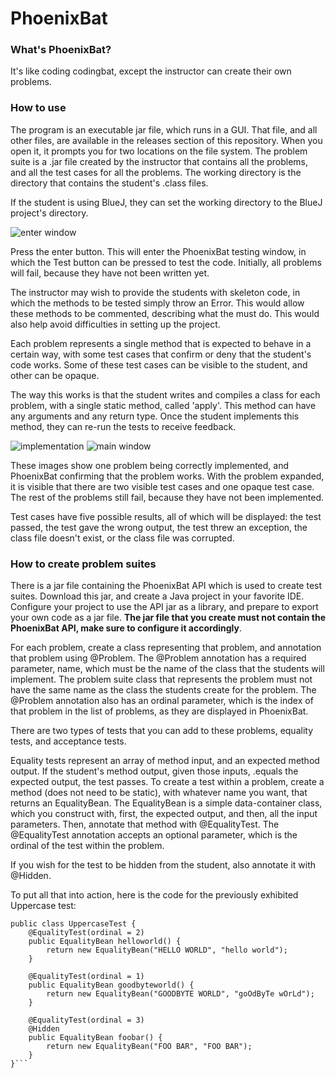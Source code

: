 # PhoenixBat

### What's PhoenixBat?
It's like coding codingbat, except the instructor can create their own problems.

### How to use
The program is an executable jar file, which runs in a GUI. That file, and all other files, are available in the releases section of this repository. When you open it, it prompts you for two locations on the file system. The problem suite is a .jar file created by the instructor that contains all the problems, and all the test cases for all the problems. The working directory is the directory that contains the student's .class files.

If the student is using BlueJ, they can set the working directory to the BlueJ project's directory.

![enter window](https://imgur.com/download/LcDvT02)

Press the enter button. This will enter the PhoenixBat testing window, in which the Test button can be pressed to test the code. Initially, all problems will fail, because they have not been written yet. 

The instructor may wish to provide the students with skeleton code, in which the methods to be tested simply throw an Error. This would allow these methods to be commented, describing what the must do. This would also help avoid difficulties in setting up the project.

Each problem represents a single method that is expected to behave in a certain way, with some test cases that confirm or deny that the student's code works. Some of these test cases can be visible to the student, and other can be opaque.

The way this works is that the student writes and compiles a class for each problem, with a single static method, called 'apply'. This method can have any arguments and any return type. Once the student implements this method, they can re-run the tests to receive feedback.

![implementation](https://imgur.com/download/agqG2aG)
![main window](https://imgur.com/download/0LbNP2f)

These images show one problem being correctly implemented, and PhoenixBat confirming that the problem works. With the problem expanded, it is visible that there are two visible test cases and one opaque test case. The rest of the problems still fail, because they have not been implemented.

Test cases have five possible results, all of which will be displayed: the test passed, the test gave the wrong output, the test threw an exception, the class file doesn't exist, or the class file was corrupted.

### How to create problem suites
There is a jar file containing the PhoenixBat API which is used to create test suites. Download this jar, and create a Java project in your favorite IDE. Configure your project to use the API jar as a library, and prepare to export your own code as a jar file. **The jar file that you create must not contain the PhoenixBat API, make sure to configure it accordingly**.

For each problem, create a class representing that problem, and annotation that problem using @Problem. The @Problem annotation has a required parameter, name, which must be the name of the class that the students will implement. The problem suite class that represents the problem must not have the same name as the class the students create for the problem. The @Problem annotation also has an ordinal parameter, which is the index of that problem in the list of problems, as they are displayed in PhoenixBat.

There are two types of tests that you can add to these problems, equality tests, and acceptance tests.

Equality tests represent an array of method input, and an expected method output. If the student's method output, given those inputs, .equals the expected output, the test passes. To create a test within a problem, create a method (does not need to be static), with whatever name you want, that returns an EqualityBean. The EqualityBean is a simple data-container class, which you construct with, first, the expected output, and then, all the input parameters. Then, annotate that method with @EqualityTest. The @EqualityTest annotation accepts an optional parameter, which is the ordinal of the test within the problem.

If you wish for the test to be hidden from the student, also annotate it with @Hidden.

To put all that into action, here is the code for the previously exhibited Uppercase test:

```@Problem(name = "Uppercase", ordinal = 1)
public class UppercaseTest {
    @EqualityTest(ordinal = 2)
    public EqualityBean helloworld() {
        return new EqualityBean("HELLO WORLD", "hello world");
    }

    @EqualityTest(ordinal = 1)
    public EqualityBean goodbyteworld() {
        return new EqualityBean("GOODBYTE WORLD", "goOdByTe wOrLd");
    }

    @EqualityTest(ordinal = 3)
    @Hidden
    public EqualityBean foobar() {
        return new EqualityBean("FOO BAR", "FOO BAR");
    }
}```